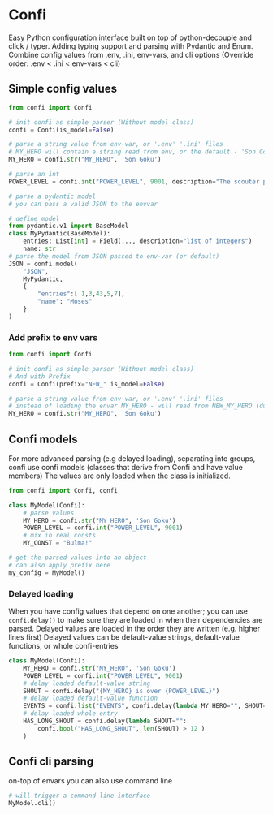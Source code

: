 
# Confi

Easy Python configuration interface built on top of python-decouple and click / typer.
Adding typing support and parsing with Pydantic and Enum.
Combine config values from .env, .ini, env-vars, and cli options
(Override order: .env < .ini < env-vars < cli)


## Simple config values


```python
from confi import Confi

# init confi as simple parser (Without model class)
confi = Confi(is_model=False)

# parse a string value from env-var, or '.env' '.ini' files
# MY_HERO will contain a string read from env, or the default - 'Son Goku'
MY_HERO = confi.str("MY_HERO", 'Son Goku')

# parse an int
POWER_LEVEL = confi.int("POWER_LEVEL", 9001, description="The scouter power reading")

# parse a pydantic model
# you can pass a valid JSON to the envvar

# define model
from pydantic.v1 import BaseModel
class MyPydantic(BaseModel):
    entries: List[int] = Field(..., description="list of integers")
    name: str
# parse the model from JSON passed to env-var (or default)
JSON = confi.model(
    "JSON",
    MyPydantic,
    {
        "entries":[ 1,3,43,5,7],
        "name": "Moses"
    }
)
```
### Add prefix to env vars
```python
from confi import Confi

# init confi as simple parser (Without model class)
# And with Prefix
confi = Confi(prefix="NEW_" is_model=False)

# parse a string value from env-var, or '.env' '.ini' files
# instead of loading the envar MY_HERO - will read from NEW_MY_HERO (due to prefix)
MY_HERO = confi.str("MY_HERO", 'Son Goku')
```

## Confi models
For more advanced parsing (e.g delayed loading), separating into groups, confi use confi models  (classes that derive from Confi and have value members)
The values are only loaded when the class is initialized.

```python
from confi import Confi, confi

class MyModel(Confi):
    # parse values
    MY_HERO = confi.str("MY_HERO", 'Son Goku')
    POWER_LEVEL = confi.int("POWER_LEVEL", 9001)
    # mix in real consts
    MY_CONST = "Bulma!"

# get the parsed values into an object
# can also apply prefix here
my_config = MyModel()
```

### Delayed loading
When you have config values that depend on one another; you can use `confi.delay()` to make sure they are loaded in when their dependencies are parsed.
Delayed values are loaded in the order they are written (e.g. higher lines first)
Delayed values can be default-value strings, default-value functions, or whole confi-entries

```python
class MyModel(Confi):
    MY_HERO = confi.str("MY_HERO", 'Son Goku')
    POWER_LEVEL = confi.int("POWER_LEVEL", 9001)
    # delay loaded default-value string
    SHOUT = confi.delay("{MY_HERO} is over {POWER_LEVEL}")
    # delay loaded default-value function
    EVENTS = confi.list("EVENTS", confi.delay(lambda MY_HERO="", SHOUT="": [MY_HERO, SHOUT]) )
    # delay loaded whole entry
    HAS_LONG_SHOUT = confi.delay(lambda SHOUT="":
        confi.bool("HAS_LONG_SHOUT", len(SHOUT) > 12 )
    )
```
## Confi cli parsing
on-top of envars you can also use command line
```python
# will trigger a command line interface
MyModel.cli()
```
